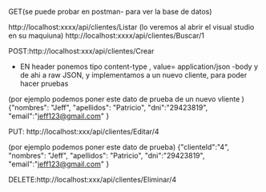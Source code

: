 
GET(se puede probar en postman- para ver la base de datos)

http://localhost:xxxx/api/clientes/Listar (lo veremos al abrir el visual studio en su maquiuna)
http://localhost:xxxx/api/clientes/Buscar/1



POST:http://localhost:xxx/api/clientes/Crear

- EN header ponemos tipo content-type , value= application/json
-body y de ahi a raw JSON, y implementamos a un nuevo cliente, para poder hacer pruebas


(por ejemplo podemos poner este dato de prueba de un nuevo vliente )
{"nombres": "Jeff",
"apellidos": "Patricio",
"dni":"29423819",
"email":"jeff123@gmail.com"
}


PUT: http://localhost:xxx/api/clientes/Editar/4

(por ejemplo podemos poner este dato de prueba)
{"clienteId":"4",
"nombres": "Jeff",
"apellidos": "Patricio",
"dni":"29423819",
"email":"jeff123@gmail.com"
}






DELETE:http://localhost:xxx/api/clientes/Eliminar/4
